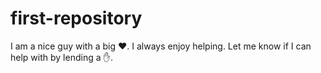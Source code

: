 # first-repository

I am a nice guy with a big :heart:. 
I always enjoy helping.
Let me know if I can help with by lending a :hand:.
